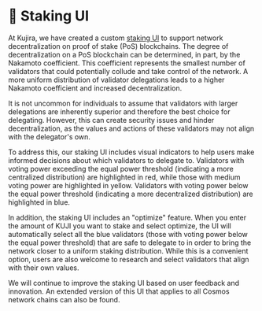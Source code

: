 # 🍡 Staking UI

At Kujira, we have created a custom [staking UI](../../dapps-and-infrastructure/blue/stake.md) to support network decentralization on proof of stake (PoS) blockchains. The degree of decentralization on a PoS blockchain can be determined, in part, by the Nakamoto coefficient. This coefficient represents the smallest number of validators that could potentially collude and take control of the network. A more uniform distribution of validator delegations leads to a higher Nakamoto coefficient and increased decentralization.

It is not uncommon for individuals to assume that validators with larger delegations are inherently superior and therefore the best choice for delegating. However, this can create security issues and hinder decentralization, as the values and actions of these validators may not align with the delegator's own.

To address this, our staking UI includes visual indicators to help users make informed decisions about which validators to delegate to. Validators with voting power exceeding the equal power threshold (indicating a more centralized distribution) are highlighted in red, while those with medium voting power are highlighted in yellow. Validators with voting power below the equal power threshold (indicating a more decentralized distribution) are highlighted in blue.

In addition, the staking UI includes an "optimize" feature. When you enter the amount of KUJI you want to stake and select optimize, the UI will automatically select all the blue validators (those with voting power below the equal power threshold) that are safe to delegate to in order to bring the network closer to a uniform staking distribution. While this is a convenient option, users are also welcome to research and select validators that align with their own values.

We will continue to improve the staking UI based on user feedback and innovation. An extended version of this UI that applies to all Cosmos network chains can also be found.
